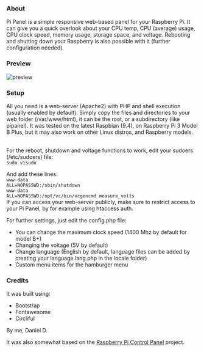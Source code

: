 <h3>About</h3>
Pi Panel is a simple responsive web-based panel for your Raspberry Pi. It can give you a quick overlook about your CPU temp, CPU (average) usage, CPU clock speed, memory usage, storage space, and voltage. Rebooting and shutting down your Raspberry is also possible with it (further configuration needed).

<h3>Preview</h3>
<img src="https://i.imgur.com/IMHKcu7.png" alt="preview">

<h3>Setup</h3>
All you need is a web-server (Apache2) with PHP and shell execution (usually enabled by default). Simply copy the files and directories to your web folder (/var/www/html), it can be the root, or a subdirectory (like pipanel). It was tested on the latest Raspbian (9.4), on Raspberry Pi 3 Model B Plus, but it may also work on other Linux distros, and Raspberry models.<br /><br />

For the reboot, shutdown and voltage functions to work, edit your sudoers (/etc/sudoers) file:<br />
<code>sudo visudo</code>

And add these lines:<br />
<code>www-data ALL=NOPASSWD:/sbin/shutdown</code><br />
<code>www-data ALL=NOPASSWD:/opt/vc/bin/vcgencmd measure_volts</code>
<br />If you can access your web-server publicly, make sure to restrict access to your Pi Panel, by for example using htaccess auth.

For further settings, just edit the config.php file:
<ul><li>You can change the maximum clock speed (1400 Mhz by default for model B+)</li>
<li>Changing the voltage (5V by default)</li>
<li>Change language (English by default, language files can be added by creating your language.lang.php in the locale folder)</li>
<li>Custom menu items for the hamburger menu</li></ul>

<h3>Credits</h3>
It was built using:
<ul><li>Bootstrap</li>
<li>Fontawesome</li>
<li>Circliful</li></ul>
By me, Daniel D.

It was also somewhat based on the <a href="https://bitbucket.org/baldisos/raspberry-pi-control-panel">Raspberry Pi Control Panel</a> project.
